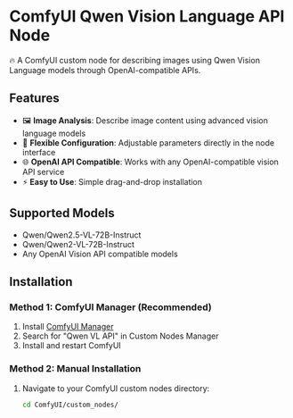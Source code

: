 # ComfyUI Qwen Vision Language API Node

🔥 A ComfyUI custom node for describing images using Qwen Vision Language models through OpenAI-compatible APIs.

## Features

- 🖼️ **Image Analysis**: Describe image content using advanced vision language models
- 🔧 **Flexible Configuration**: Adjustable parameters directly in the node interface
- 🌐 **OpenAI API Compatible**: Works with any OpenAI-compatible vision API service
- ⚡ **Easy to Use**: Simple drag-and-drop installation

## Supported Models

- Qwen/Qwen2.5-VL-72B-Instruct
- Qwen/Qwen2-VL-72B-Instruct
- Any OpenAI Vision API compatible models

## Installation

### Method 1: ComfyUI Manager (Recommended)
1. Install [ComfyUI Manager](https://github.com/ltdrdata/ComfyUI-Manager)
2. Search for "Qwen VL API" in Custom Nodes Manager
3. Install and restart ComfyUI

### Method 2: Manual Installation
1. Navigate to your ComfyUI custom nodes directory:
   ```bash
   cd ComfyUI/custom_nodes/